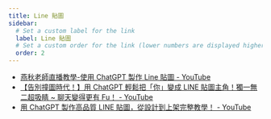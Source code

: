 ```yaml
---
title: Line 貼圖
sidebar:
  # Set a custom label for the link
  label: Line 貼圖
  # Set a custom order for the link (lower numbers are displayed higher up)
  order: 2
---
```


- [燕秋老師直播教學-使用 ChatGPT 製作 Line 貼圖 - YouTube](https://www.youtube.com/watch?v=ct8Yl5i8Yko)
- [【告別撞圖時代！】用 ChatGPT 輕鬆把「你」變成 LINE 貼圖主角！獨一無二超吸睛 ~ 聊天變得更有 Fu！ - YouTube](https://www.youtube.com/watch?v=GbXfY70oBmE)
- [用 ChatGPT 製作高品質 LINE 貼圖，從設計到上架完整教學！ - YouTube](https://www.youtube.com/watch?v=76-eB0YEFWk)

